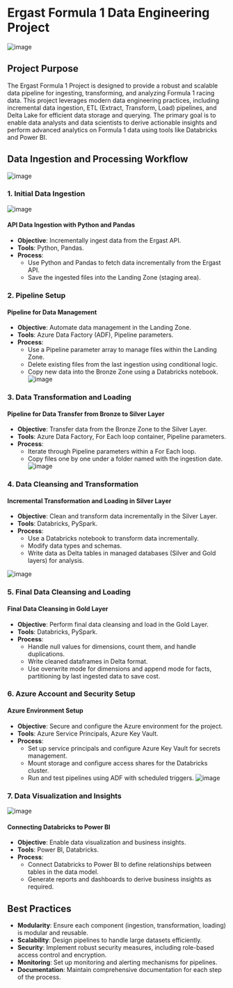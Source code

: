 # Ergast Formula 1 Data Engineering Project
![image](https://github.com/user-attachments/assets/e4f5e60c-e284-457e-ad96-311f782bbe62)

## Project Purpose

The Ergast Formula 1 Project is designed to provide a robust and scalable data pipeline for ingesting, transforming, and analyzing Formula 1 racing data. This project leverages modern data engineering practices, including incremental data ingestion, ETL (Extract, Transform, Load) pipelines, and Delta Lake for efficient data storage and querying. The primary goal is to enable data analysts and data scientists to derive actionable insights and perform advanced analytics on Formula 1 data using tools like Databricks and Power BI.

## Data Ingestion and Processing Workflow

![image](https://github.com/user-attachments/assets/2543dddf-cfef-4513-81cc-46d2fae5d507)

### 1. Initial Data Ingestion

![image](https://github.com/user-attachments/assets/233c98ad-11e7-403f-afb3-4d3893039d20)

#### API Data Ingestion with Python and Pandas
- **Objective**: Incrementally ingest data from the Ergast API.
- **Tools**: Python, Pandas.
- **Process**:
  - Use Python and Pandas to fetch data incrementally from the Ergast API.
  - Save the ingested files into the Landing Zone (staging area).

### 2. Pipeline Setup

#### Pipeline for Data Management
- **Objective**: Automate data management in the Landing Zone.
- **Tools**: Azure Data Factory (ADF), Pipeline parameters.
- **Process**:
  - Use a Pipeline parameter array to manage files within the Landing Zone.
  - Delete existing files from the last ingestion using conditional logic.
  - Copy new data into the Bronze Zone using a Databricks notebook.
![image](https://github.com/user-attachments/assets/810247f3-e416-4be3-b47f-0d4fa2dee611)

### 3. Data Transformation and Loading

#### Pipeline for Data Transfer from Bronze to Silver Layer
- **Objective**: Transfer data from the Bronze Zone to the Silver Layer.
- **Tools**: Azure Data Factory, For Each loop container, Pipeline parameters.
- **Process**:
  - Iterate through Pipeline parameters within a For Each loop.
  - Copy files one by one under a folder named with the ingestion date.
 ![image](https://github.com/user-attachments/assets/4328c271-37fa-4898-a552-2b565dff2b9d)

### 4. Data Cleansing and Transformation

#### Incremental Transformation and Loading in Silver Layer
- **Objective**: Clean and transform data incrementally in the Silver Layer.
- **Tools**: Databricks, PySpark.
- **Process**:
  - Use a Databricks notebook to transform data incrementally.
  - Modify data types and schemas.
  - Write data as Delta tables in managed databases (Silver and Gold layers) for analysis.

![image](https://github.com/user-attachments/assets/131f00db-e733-4aad-b125-1cd7579bb647)


### 5. Final Data Cleansing and Loading

#### Final Data Cleansing in Gold Layer
- **Objective**: Perform final data cleansing and load in the Gold Layer.
- **Tools**: Databricks, PySpark.
- **Process**:
  - Handle null values for dimensions, count them, and handle duplications.
  - Write cleaned dataframes in Delta format.
  - Use overwrite mode for dimensions and append mode for facts, partitioning by last ingested data to save cost.

### 6. Azure Account and Security Setup

#### Azure Environment Setup
- **Objective**: Secure and configure the Azure environment for the project.
- **Tools**: Azure Service Principals, Azure Key Vault.
- **Process**:
  - Set up service principals and configure Azure Key Vault for secrets management.
  - Mount storage and configure access shares for the Databricks cluster.
  - Run and test pipelines using ADF with scheduled triggers.
![image](https://github.com/user-attachments/assets/c7bdd929-6b85-4a00-a491-8eba0cc51b7f)

### 7. Data Visualization and Insights
![image](https://github.com/user-attachments/assets/6eede8ff-5ae6-4b89-b182-28cd33cec58b)

#### Connecting Databricks to Power BI
- **Objective**: Enable data visualization and business insights.
- **Tools**: Power BI, Databricks.
- **Process**:
  - Connect Databricks to Power BI to define relationships between tables in the data model.
  - Generate reports and dashboards to derive business insights as required.

## Best Practices

- **Modularity**: Ensure each component (ingestion, transformation, loading) is modular and reusable.
- **Scalability**: Design pipelines to handle large datasets efficiently.
- **Security**: Implement robust security measures, including role-based access control and encryption.
- **Monitoring**: Set up monitoring and alerting mechanisms for pipelines.
- **Documentation**: Maintain comprehensive documentation for each step of the process.

